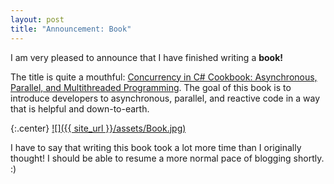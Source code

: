 ```yaml
---
layout: post
title: "Announcement: Book"
---
```

I am very pleased to announce that I have finished writing a **book!**

The title is quite a mouthful: [Concurrency in C# Cookbook: Asynchronous, Parallel, and Multithreaded Programming](http://tinyurl.com/ConcurrencyCookbook). The goal of this book is to introduce developers to asynchronous, parallel, and reactive code in a way that is helpful and down-to-earth.

{:.center}
[![]({{ site_url }}/assets/Book.jpg)  
](http://tinyurl.com/ConcurrencyCookbook)

I have to say that writing this book took a lot more time than I originally thought! I should be able to resume a more normal pace of blogging shortly. :)

